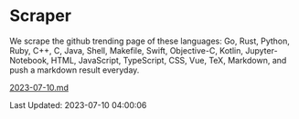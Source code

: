 # Scraper

We scrape the github trending page of these languages: Go, Rust, Python, Ruby, C++, C, Java, Shell, Makefile, Swift, Objective-C, Kotlin, Jupyter-Notebook, HTML, JavaScript, TypeScript, CSS, Vue, TeX, Markdown, and push a markdown result everyday.

[2023-07-10.md](https://github.com/yangwenmai/github-trending-backup/blob/master/2023-07-10.md)

Last Updated: 2023-07-10 04:00:06